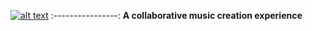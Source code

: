 [![alt text](https://github.com/iProgYou/harmony/blob/master/frontend/public/harmony_logo.png "Go to Harmony")](https://harmony-music.herokuapp.com/)
:----------------:
**A collaborative music creation experience**
